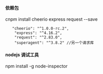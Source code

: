 #### 依赖包
>
cnpm install cheerio express request --save
>
```
   "cheerio": "^1.0.0-rc.2",
    "express": "^4.16.2",
    "request": "^2.83.0",
    "superagent": "^3.8.2" //另一个请求库
```
#### nodejs 调试工具
npm install -g node-inspector  